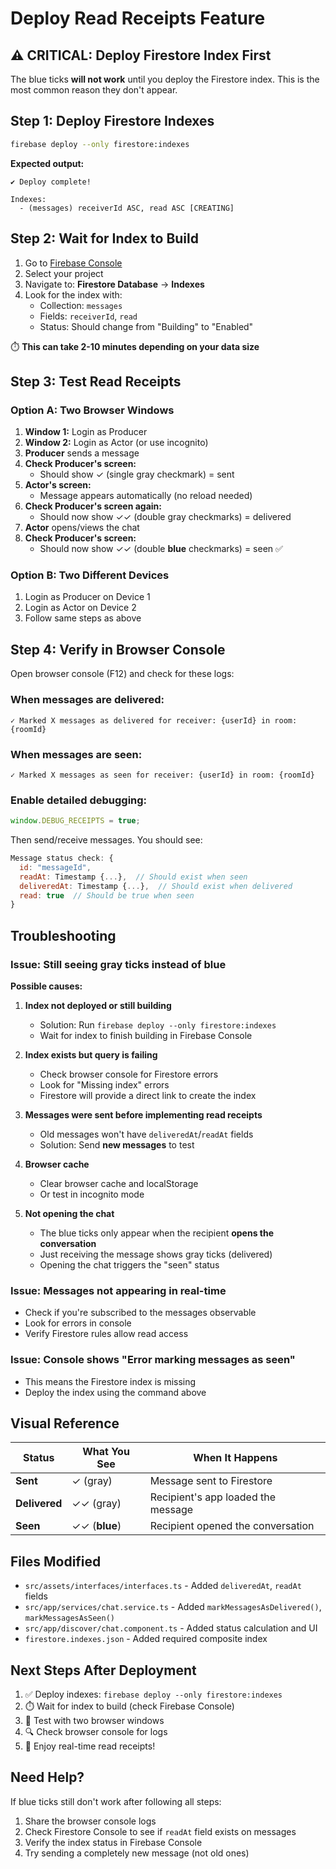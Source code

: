 # Deploy Read Receipts Feature

## ⚠️ CRITICAL: Deploy Firestore Index First

The blue ticks **will not work** until you deploy the Firestore index. This is the most common reason they don't appear.

## Step 1: Deploy Firestore Indexes

```bash
firebase deploy --only firestore:indexes
```

**Expected output:**
```
✔ Deploy complete!

Indexes:
  - (messages) receiverId ASC, read ASC [CREATING]
```

## Step 2: Wait for Index to Build

1. Go to [Firebase Console](https://console.firebase.google.com)
2. Select your project
3. Navigate to: **Firestore Database** → **Indexes**
4. Look for the index with:
   - Collection: `messages`
   - Fields: `receiverId`, `read`
   - Status: Should change from "Building" to "Enabled"

⏱️ **This can take 2-10 minutes depending on your data size**

## Step 3: Test Read Receipts

### Option A: Two Browser Windows

1. **Window 1:** Login as Producer
2. **Window 2:** Login as Actor (or use incognito)
3. **Producer** sends a message
4. **Check Producer's screen:**
   - Should show ✓ (single gray checkmark) = sent
5. **Actor's screen:**
   - Message appears automatically (no reload needed)
6. **Check Producer's screen again:**
   - Should now show ✓✓ (double gray checkmarks) = delivered
7. **Actor** opens/views the chat
8. **Check Producer's screen:**
   - Should now show ✓✓ (double **blue** checkmarks) = seen ✅

### Option B: Two Different Devices

1. Login as Producer on Device 1
2. Login as Actor on Device 2
3. Follow same steps as above

## Step 4: Verify in Browser Console

Open browser console (F12) and check for these logs:

### When messages are delivered:
```
✓ Marked X messages as delivered for receiver: {userId} in room: {roomId}
```

### When messages are seen:
```
✓ Marked X messages as seen for receiver: {userId} in room: {roomId}
```

### Enable detailed debugging:
```javascript
window.DEBUG_RECEIPTS = true;
```

Then send/receive messages. You should see:
```javascript
Message status check: {
  id: "messageId",
  readAt: Timestamp {...},  // Should exist when seen
  deliveredAt: Timestamp {...},  // Should exist when delivered
  read: true  // Should be true when seen
}
```

## Troubleshooting

### Issue: Still seeing gray ticks instead of blue

**Possible causes:**

1. **Index not deployed or still building**
   - Solution: Run `firebase deploy --only firestore:indexes`
   - Wait for index to finish building in Firebase Console

2. **Index exists but query is failing**
   - Check browser console for Firestore errors
   - Look for "Missing index" errors
   - Firestore will provide a direct link to create the index

3. **Messages were sent before implementing read receipts**
   - Old messages won't have `deliveredAt`/`readAt` fields
   - Solution: Send **new messages** to test

4. **Browser cache**
   - Clear browser cache and localStorage
   - Or test in incognito mode

5. **Not opening the chat**
   - The blue ticks only appear when the recipient **opens the conversation**
   - Just receiving the message shows gray ticks (delivered)
   - Opening the chat triggers the "seen" status

### Issue: Messages not appearing in real-time

- Check if you're subscribed to the messages observable
- Look for errors in console
- Verify Firestore rules allow read access

### Issue: Console shows "Error marking messages as seen"

- This means the Firestore index is missing
- Deploy the index using the command above

## Visual Reference

| Status | What You See | When It Happens |
|--------|--------------|-----------------|
| **Sent** | ✓ (gray) | Message sent to Firestore |
| **Delivered** | ✓✓ (gray) | Recipient's app loaded the message |
| **Seen** | ✓✓ (**blue**) | Recipient opened the conversation |

## Files Modified

- `src/assets/interfaces/interfaces.ts` - Added `deliveredAt`, `readAt` fields
- `src/app/services/chat.service.ts` - Added `markMessagesAsDelivered()`, `markMessagesAsSeen()`
- `src/app/discover/chat.component.ts` - Added status calculation and UI
- `firestore.indexes.json` - Added required composite index

## Next Steps After Deployment

1. ✅ Deploy indexes: `firebase deploy --only firestore:indexes`
2. ⏱️ Wait for index to build (check Firebase Console)
3. 🧪 Test with two browser windows
4. 🔍 Check browser console for logs
5. 🎉 Enjoy real-time read receipts!

## Need Help?

If blue ticks still don't work after following all steps:

1. Share the browser console logs
2. Check Firestore Console to see if `readAt` field exists on messages
3. Verify the index status in Firebase Console
4. Try sending a completely new message (not old ones)
